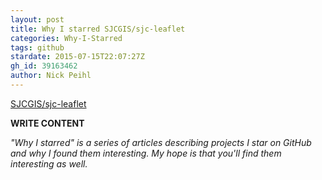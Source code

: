 ```yaml
---
layout: post
title: Why I starred SJCGIS/sjc-leaflet
categories: Why-I-Starred
tags: github
stardate: 2015-07-15T22:07:27Z
gh_id: 39163462
author: Nick Peihl
---
```


[SJCGIS/sjc-leaflet](star.repo.html_url)

**WRITE CONTENT**

*"Why I starred" is a series of articles describing projects I star on GitHub and why I found them interesting. My hope is that you'll find them interesting as well.*

